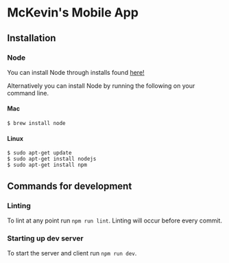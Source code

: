 # McKevin's Mobile App
## Installation

### Node
You can install Node through installs found [here!](https://nodejs.org/en/download/) 

Alternatively you can install Node by running the following on your command line.

#### Mac
```
$ brew install node
```

#### Linux
```
$ sudo apt-get update
$ sudo apt-get install nodejs
$ sudo apt-get install npm
```

## Commands for development

### Linting
To lint at any point run `npm run lint`. Linting will occur before every commit. 

### Starting up dev server
To start the server and client run `npm run dev`.
